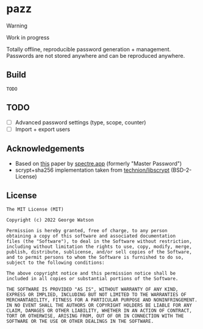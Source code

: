 # pazz

> [!WARNING]
> Work in progress

Totally offline, reproducible password generation + management. Passwords are not stored anywhere and can be reproduced anywhere.

## Build

`TODO`

## TODO

- [ ] Advanced password settings (type, scope, counter)
- [ ] Import + export users

## Acknowledgements

- Based on [this](https://spectre.app/spectre-algorithm.pdf) paper by [spectre.app](https://spectre.app/) (formerly "Master Password")
- scrypt+sha256 implementation taken from [technion/libscrypt](https://github.com/technion/libscrypt) (BSD-2-License)

## License
```
The MIT License (MIT)

Copyright (c) 2022 George Watson

Permission is hereby granted, free of charge, to any person
obtaining a copy of this software and associated documentation
files (the "Software"), to deal in the Software without restriction,
including without limitation the rights to use, copy, modify, merge,
publish, distribute, sublicense, and/or sell copies of the Software,
and to permit persons to whom the Software is furnished to do so,
subject to the following conditions:

The above copyright notice and this permission notice shall be
included in all copies or substantial portions of the Software.

THE SOFTWARE IS PROVIDED "AS IS", WITHOUT WARRANTY OF ANY KIND,
EXPRESS OR IMPLIED, INCLUDING BUT NOT LIMITED TO THE WARRANTIES OF
MERCHANTABILITY, FITNESS FOR A PARTICULAR PURPOSE AND NONINFRINGEMENT.
IN NO EVENT SHALL THE AUTHORS OR COPYRIGHT HOLDERS BE LIABLE FOR ANY
CLAIM, DAMAGES OR OTHER LIABILITY, WHETHER IN AN ACTION OF CONTRACT,
TORT OR OTHERWISE, ARISING FROM, OUT OF OR IN CONNECTION WITH THE
SOFTWARE OR THE USE OR OTHER DEALINGS IN THE SOFTWARE.
```
